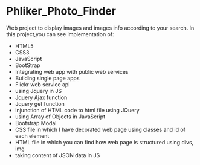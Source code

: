 # Phliker_Photo_Finder
Web project to display images and images info according to your search.
In this project,you can see implementation of:
- HTML5
- CSS3
- JavaScript
- BootStrap
- Integrating web app with public web services
- Building single page apps
- Flickr web service api
- using Jquery in JS
- Jquery Ajax function
- Jquery get function
- injunction of HTML code to html file using JQuery
- using Array of Objects in JavaScript
- Bootstrap Modal
- CSS file in which I have decorated web page using classes and id of each element
- HTML file in which you can find how web page is structured using divs, img
- taking content of JSON data in JS

